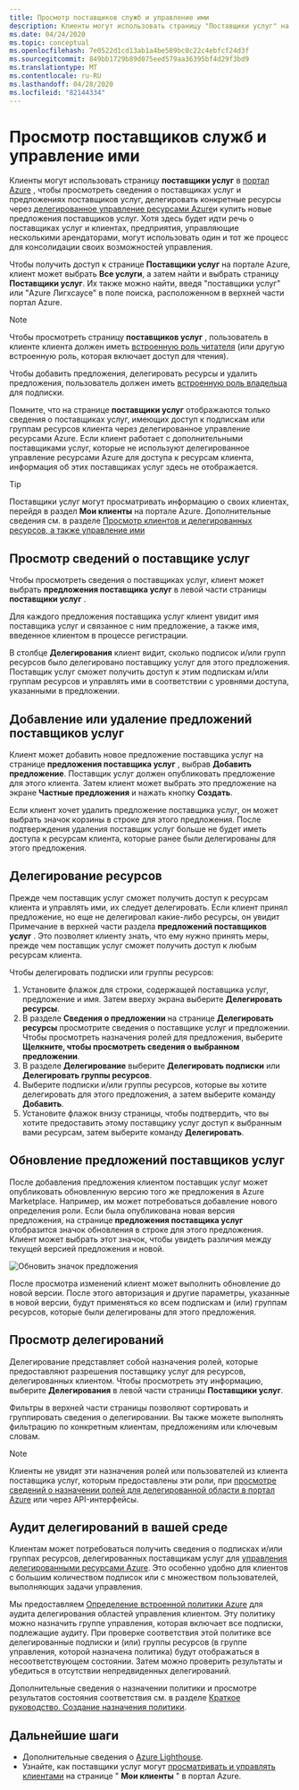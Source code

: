 ```yaml
---
title: Просмотр поставщиков служб и управление ими
description: Клиенты могут использовать страницу "Поставщики услуг" на портале Azure для просмотра сведений о поставщиках услуг, предложениях поставщиков услуг и делегированных ресурсах.
ms.date: 04/24/2020
ms.topic: conceptual
ms.openlocfilehash: 7e0522d1cd13ab1a4be589bc0c22c4ebfcf24d3f
ms.sourcegitcommit: 849bb1729b89d075eed579aa36395bf4d29f3bd9
ms.translationtype: MT
ms.contentlocale: ru-RU
ms.lasthandoff: 04/28/2020
ms.locfileid: "82144334"
---
```

# <a name="view-and-manage-service-providers"></a>Просмотр поставщиков служб и управление ими

Клиенты могут использовать страницу **поставщики услуг** в [портал Azure](https://portal.azure.com) , чтобы просмотреть сведения о поставщиках услуг и предложениях поставщиков услуг, делегировать конкретные ресурсы через [делегированное управление ресурсами Azure](../concepts/azure-delegated-resource-management.md)и купить новые предложения поставщиков услуг. Хотя здесь будет идти речь о поставщиках услуг и клиентах, предприятия, управляющие несколькими арендаторами, могут использовать один и тот же процесс для консолидации своих возможностей управления.

Чтобы получить доступ к странице **Поставщики услуг** на портале Azure, клиент может выбрать **Все услуги**, а затем найти и выбрать страницу **Поставщики услуг**. Их также можно найти, введя "поставщики услуг" или "Azure Лигхсаусе" в поле поиска, расположенном в верхней части портал Azure.

> [!NOTE]
> Чтобы просмотреть страницу **поставщиков услуг** , пользователь в клиенте клиента должен иметь [встроенную роль читателя](../../role-based-access-control/built-in-roles.md#reader) (или другую встроенную роль, которая включает доступ для чтения).
>
> Чтобы добавить предложения, делегировать ресурсы и удалить предложения, пользователь должен иметь [встроенную роль владельца](../../role-based-access-control/built-in-roles.md#owner) для подписки.

Помните, что на странице **поставщики услуг** отображаются только сведения о поставщиках услуг, имеющих доступ к подпискам или группам ресурсов клиента через делегированное управление ресурсами Azure. Если клиент работает с дополнительными поставщиками услуг, которые не используют делегированное управление ресурсами Azure для доступа к ресурсам клиента, информация об этих поставщиках услуг здесь не отображается.

> [!TIP]
> Поставщики услуг могут просматривать информацию о своих клиентах, перейдя в раздел **Мои клиенты** на портале Azure. Дополнительные сведения см. в разделе [Просмотр клиентов и делегированных ресурсов, а также управление ими](view-manage-customers.md)

## <a name="view-service-provider-details"></a>Просмотр сведений о поставщике услуг

Чтобы просмотреть сведения о поставщиках услуг, клиент может выбрать **предложения поставщика услуг** в левой части страницы **поставщики услуг** .

Для каждого предложения поставщика услуг клиент увидит имя поставщика услуг и связанное с ним предложение, а также имя, введенное клиентом в процессе регистрации.

В столбце **Делегирования** клиент видит, сколько подписок и/или групп ресурсов было делегировано поставщику услуг для этого предложения. Поставщик услуг сможет получить доступ к этим подпискам и/или группам ресурсов и управлять ими в соответствии с уровнями доступа, указанными в предложении.

## <a name="add-or-remove-service-provider-offers"></a>Добавление или удаление предложений поставщиков услуг

Клиент может добавить новое предложение поставщика услуг на странице **предложения поставщика услуг** , выбрав **Добавить предложение**. Поставщик услуг должен опубликовать предложение для этого клиента. Затем клиент может выбрать это предложение на экране **Частные предложения** и нажать кнопку **Создать**.

Если клиент хочет удалить предложение поставщика услуг, он может выбрать значок корзины в строке для этого предложения. После подтверждения удаления поставщик услуг больше не будет иметь доступа к ресурсам клиента, которые ранее были делегированы для этого предложения.

## <a name="delegate-resources"></a>Делегирование ресурсов

Прежде чем поставщик услуг сможет получить доступ к ресурсам клиента и управлять ими, их следует делегировать. Если клиент принял предложение, но еще не делегировал какие-либо ресурсы, он увидит Примечание в верхней части раздела **предложений поставщиков услуг** . Это позволяет клиенту знать, что ему нужно принять меры, прежде чем поставщик услуг сможет получить доступ к любым ресурсам клиента.

Чтобы делегировать подписки или группы ресурсов:

1. Установите флажок для строки, содержащей поставщика услуг, предложение и имя. Затем вверху экрана выберите **Делегировать ресурсы**.
1. В разделе **Сведения о предложении** на странице **Делегировать ресурсы** просмотрите сведения о поставщике услуг и предложении. Чтобы просмотреть назначения ролей для предложения, выберите **Щелкните, чтобы просмотреть сведения о выбранном предложении**.
1. В разделе **Делегирование** выберите **Делегировать подписки** или **Делегировать группы ресурсов**.
1. Выберите подписки и/или группы ресурсов, которые вы хотите делегировать для этого предложения, а затем выберите команду **Добавить**.
1. Установите флажок внизу страницы, чтобы подтвердить, что вы хотите предоставить этому поставщику услуг доступ к выбранным вами ресурсам, затем выберите команду **Делегировать**.

## <a name="update-service-provider-offers"></a>Обновление предложений поставщиков услуг

После добавления предложения клиентом поставщик услуг может опубликовать обновленную версию того же предложения в Azure Marketplace. Например, им может потребоваться добавление нового определения роли. Если была опубликована новая версия предложения, на странице **предложения поставщика услуг** отобразится значок обновления в строке для этого предложения. Клиент может выбрать этот значок, чтобы увидеть различия между текущей версией предложения и новой.

 ![Обновить значок предложения](../media/update-offer.jpg)

После просмотра изменений клиент может выполнить обновление до новой версии. После этого авторизация и другие параметры, указанные в новой версии, будут применяться ко всем подпискам и (или) группам ресурсов, которые были делегированы для этого предложения.

## <a name="view-delegations"></a>Просмотр делегирований

Делегирование представляет собой назначения ролей, которые предоставляют разрешения поставщику услуг для ресурсов, делегированных клиентом. Чтобы просмотреть эту информацию, выберите **Делегирования** в левой части страницы **Поставщики услуг**.

Фильтры в верхней части страницы позволяют сортировать и группировать сведения о делегировании. Вы также можете выполнять фильтрацию по конкретным клиентам, предложениям или ключевым словам.

> [!NOTE]
> Клиенты не увидят эти назначения ролей или пользователей из клиента поставщика услуг, которым предоставлены эти роли, при [просмотре сведений о назначении ролей для делегированной области в портал Azure](../../role-based-access-control/role-assignments-list-portal.md#list-role-assignments-at-a-scope) или через API-интерфейсы.

## <a name="audit-delegations-in-your-environment"></a>Аудит делегирований в вашей среде

Клиентам может потребоваться получить сведения о подписках и/или группах ресурсов, делегированных поставщикам услуг для [управления делегированными ресурсами Azure](../concepts/azure-delegated-resource-management.md). Это особенно удобно для клиентов с большим количеством подписок или с множеством пользователей, выполняющих задачи управления.

Мы предоставляем [Определение встроенной политики Azure](../../governance/policy/samples/built-in-policies.md#lighthouse) для аудита делегирования областей управления клиентом. Эту политику можно назначить группе управления, которая включает все подписки, подлежащие аудиту. При проверке соответствия этой политике все делегированные подписки и (или) группы ресурсов (в группе управления, которой назначена политика) будут отображаться в несоответствующем состоянии. Затем можно проверить результаты и убедиться в отсутствии непредвиденных делегирований.

Дополнительные сведения о назначении политики и просмотре результатов состояния соответствия см. в разделе [Краткое руководство. Создание назначения политики](../../governance/policy/assign-policy-portal.md).

## <a name="next-steps"></a>Дальнейшие шаги

- Дополнительные сведения о [Azure Lighthouse](../overview.md).
- Узнайте, как поставщики услуг могут [просматривать и управлять клиентами](view-manage-customers.md) на странице " **Мои клиенты** " в портал Azure.
